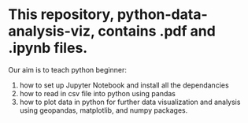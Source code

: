 # This repository, python-data-analysis-viz, contains .pdf and .ipynb files.
Our aim is to teach python beginner: 
1. how to set up Jupyter Notebook and install all the dependancies
2. how to read in csv file into python using pandas
3. how to plot data in python for further data visualization and analysis using geopandas, matplotlib, and numpy packages.

